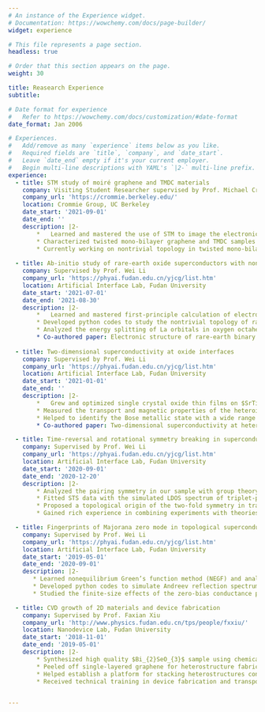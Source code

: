 ```yaml
---
# An instance of the Experience widget.
# Documentation: https://wowchemy.com/docs/page-builder/
widget: experience

# This file represents a page section.
headless: true

# Order that this section appears on the page.
weight: 30

title: Reasearch Experience
subtitle:

# Date format for experience
#   Refer to https://wowchemy.com/docs/customization/#date-format
date_format: Jan 2006

# Experiences.
#   Add/remove as many `experience` items below as you like.
#   Required fields are `title`, `company`, and `date_start`.
#   Leave `date_end` empty if it's your current employer.
#   Begin multi-line descriptions with YAML's `|2-` multi-line prefix.
experience:
  - title: STM study of moiré graphene and TMDC materials
    company: Visiting Student Researcher supervised by Prof. Michael Crommie
    company_url: 'https://crommie.berkeley.edu/'
    location: Crommie Group, UC Berkeley
    date_start: '2021-09-01'
    date_end: ''
    description: |2-
        *	Learned and mastered the use of STM to image the electronic structure of materials.
        * Characterized twisted mono-bilayer graphene and TMDC samples ($TaSe_{2}$,$NbSe_{2}$,$FeTe_{2}$, etc.).
        * Currently working on nontrivial topology in twisted mono-bilayer graphene.
  
  - title: Ab-initio study of rare-earth oxide superconductors with nontrivial topology                 
    company: Supervised by Prof. Wei Li
    company_url: 'https://phyai.fudan.edu.cn/yjcg/list.htm'
    location: Artificial Interface Lab, Fudan University
    date_start: '2021-07-01'
    date_end: '2021-08-30'
    description: |2-
        *	Learned and mastered first-principle calculation of electronic structures and phonon spectrum using VASP.
        * Developed python codes to study the nontrivial topology of rare-earth oxide superconductor LaO and found non-zero $Z_2$ invariant together with topologically protected surface states.
        * Analyzed the energy splitting of La orbitals in oxygen octahedron crystal fields with group theory and identified the 5d to 4f orbital transition accounts for the band inversion.
        * Co-authored paper: Electronic structure of rare-earth binary oxide superconductor LaO now under review in Physical Review B.
  
  - title: Two-dimensional superconductivity at oxide interfaces 
    company: Supervised by Prof. Wei Li
    company_url: 'https://phyai.fudan.edu.cn/yjcg/list.htm'
    location: Artificial Interface Lab, Fudan University
    date_start: '2021-01-01'
    date_end: ''
    description: |2-
        *	Grew and optimized single crystal oxide thin films on $SrTiO_{3}$ (111) substrates layer-by-layer with pulsed-laser deposition.
        * Measured the transport and magnetic properties of the heterointerface at low temperatures
        * Helped to identify the Bose metallic state with a wide range of temperature-independent resistance associated with vanishing Hall resistance.
        * Co-authored paper: Two-dimensional superconductivity at heterostructure of Mott insulating titanium sesquioxide and polar semiconductor now under review in Nature.

  - title: Time-reversal and rotational symmetry breaking in superconductors
    company: Supervised by Prof. Wei Li
    company_url: 'https://phyai.fudan.edu.cn/yjcg/list.htm'
    location: Artificial Interface Lab, Fudan University
    date_start: '2020-09-01'
    date_end: '2020-12-20'
    description: |2-
        * Analyzed the pairing symmetry in our sample with group theory and helped to explain the coexistence of ferromagnetism and superconductivity. 
        * Fitted STS data with the simulated LDOS spectrum of triplet-pairing superconductors using Green’s function.
        * Proposed a topological origin of the two-fold symmetry in transverse resistance, which provided a new explanation of similar results reported in Nature 547, 432–435 (2017).  
        * Gained rich experience in combining experiments with theories to better understand the interplay between magnetism and superconductivity.

  - title: Fingerprints of Majorana zero mode in topological superconductors
    company: Supervised by Prof. Wei Li
    company_url: 'https://phyai.fudan.edu.cn/yjcg/list.htm'
    location: Artificial Interface Lab, Fudan University
    date_start: '2019-05-01'
    date_end: '2020-09-01'
    description: |2-
       * Learned nonequilibrium Green’s function method (NEGF) and analytical methods to study the transport properties of p+ip and d+id superconductors.
       * Developed python codes to simulate Andreev reflection spectrum of metal-superconductor junctions. 
       * Studied the finite-size effects of the zero-bias conductance peaks in topological superconductors and found only quasi-one-dimensional samples can give rise to quantized conductance at $2e^{2}/h$.

  - title: CVD growth of 2D materials and device fabrication
    company: Supervised by Prof. Faxian Xiu
    company_url: 'http://www.physics.fudan.edu.cn/tps/people/fxxiu/'
    location: Nanodevice Lab, Fudan University
    date_start: '2018-11-01'
    date_end: '2019-05-01'
    description: |2-
        * Synthesized high quality $Bi_{2}SeO_{3}$ sample using chemical vapor deposition method (CVD)
        * Peeled off single-layered graphene for heterostructure fabrication 
        * Helped establish a platform for stacking heterostructures controlled by LabView 
        * Received technical training in device fabrication and transport measurement

  
---
```

